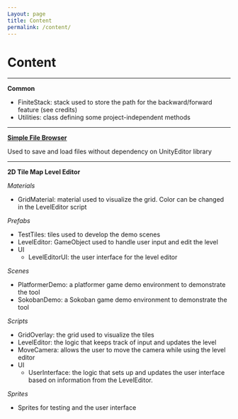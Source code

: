 ```yaml
---
Layout: page
title: Content
permalink: /content/
---
```


# Content

***

**Common**

- FiniteStack: stack used to store the path for the backward/forward feature (see credits)
- Utilities: class defining some project-independent methods

***

**[Simple File Browser](https://GracesGames.GitHub.io/SimpleFileBrowser)**

Used to save and load files without dependency on UnityEditor library

***

**2D Tile Map Level Editor**

_Materials_

- GridMaterial: material used to visualize the grid. Color can be changed in the LevelEditor script 

_Prefabs_

- TestTiles: tiles used to develop the demo scenes
- LevelEditor: GameObject used to handle user input and edit the level
- UI
    - LevelEditorUI: the user interface for the level editor

_Scenes_

- PlatformerDemo: a platformer game demo environment to demonstrate the tool
- SokobanDemo: a Sokoban game demo environment to demonstrate the tool

_Scripts_

- GridOverlay: the grid used to visualize the tiles
- LevelEditor: the logic that keeps track of input and updates the level 
- MoveCamera: allows the user to move the camera while using the level editor
- UI
    - UserInterface: the logic that sets up and updates the user interface based on information from the LevelEditor.

_Sprites_

- Sprites for testing and the user interface